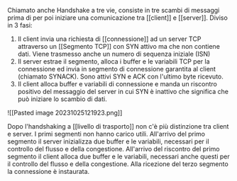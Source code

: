 Chiamato anche Handshake a tre vie, consiste in tre scambi di messaggi prima di per poi iniziare una comunicazione tra [[client]] e [[server]]. Diviso in 3 fasi:
1. Il client invia una richiesta di [[connessione]] ad un server TCP attraverso un [[Segmento TCP]] con SYN attivo ma che non contiene dati. Viene trasmesso anche un numero di sequenza iniziale (ISN)
2. Il server estrae il segmento, alloca i buffer e le variabili TCP per la connessione ed invia in segmento di connessione garantita al client (chiamato SYNACK). Sono attivi SYN e ACK con l'ultimo byte ricevuto.
3. Il client alloca buffer e variabili di connessione e manda un riscontro positivo del messaggio del server in cui SYN è inattivo che significa che può iniziare lo scambio di dati.

![[Pasted image 20231025121923.png]]

Dopo l'handshaking a [[livello di trasporto]] non c'è più distinzione tra client e server.
I primi segmenti non hanno carico utili. All'arrivo del primo segmento il server inizializza due buffer e le variabili, necessari per il controllo del flusso e della congestione. All'arrivo del riscontro del primo segmento il client alloca due buffer e le variabili, necessari anche questi per il controllo del flusso e della congestione. Alla ricezione del terzo segmento la connessione è instaurata. 